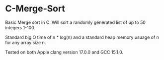 # C-Merge-Sort
Basic Merge sort in C. Will sort a randomly generated list of up to 50 integers 1-100.

Standard big O time of n * log(n) and a standard heap memory usuage of n for any array size n.

Tested on both Apple clang version 17.0.0 and GCC 15.1.0.
